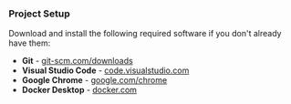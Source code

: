 ### Project Setup

Download and install the following required software if you don't already have them:
  - **Git** - [git-scm.com/downloads](https://git-scm.com/downloads)
  - **Visual Studio Code** - [code.visualstudio.com](https://code.visualstudio.com)
  - **Google Chrome** - [google.com/chrome](https://www.google.com/chrome)
  - **Docker Desktop** - [docker.com](https://www.docker.com)
